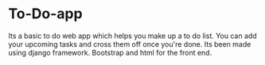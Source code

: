 # To-Do-app
Its a basic to do web app which helps you make up a to do list. You can add your upcoming tasks and cross them off once you're done. Its been made using django framework. Bootstrap and html for the front end.  
